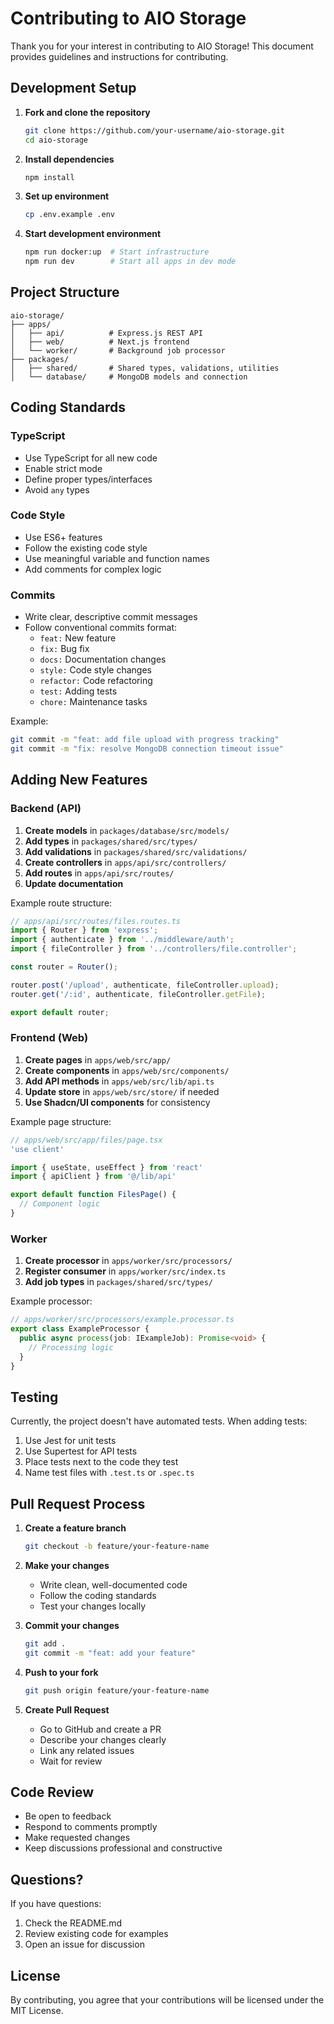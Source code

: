 # Contributing to AIO Storage

Thank you for your interest in contributing to AIO Storage! This document provides guidelines and instructions for contributing.

## Development Setup

1. **Fork and clone the repository**
   ```bash
   git clone https://github.com/your-username/aio-storage.git
   cd aio-storage
   ```

2. **Install dependencies**
   ```bash
   npm install
   ```

3. **Set up environment**
   ```bash
   cp .env.example .env
   ```

4. **Start development environment**
   ```bash
   npm run docker:up  # Start infrastructure
   npm run dev        # Start all apps in dev mode
   ```

## Project Structure

```
aio-storage/
├── apps/
│   ├── api/          # Express.js REST API
│   ├── web/          # Next.js frontend
│   └── worker/       # Background job processor
├── packages/
│   ├── shared/       # Shared types, validations, utilities
│   └── database/     # MongoDB models and connection
```

## Coding Standards

### TypeScript
- Use TypeScript for all new code
- Enable strict mode
- Define proper types/interfaces
- Avoid `any` types

### Code Style
- Use ES6+ features
- Follow the existing code style
- Use meaningful variable and function names
- Add comments for complex logic

### Commits
- Write clear, descriptive commit messages
- Follow conventional commits format:
  - `feat:` New feature
  - `fix:` Bug fix
  - `docs:` Documentation changes
  - `style:` Code style changes
  - `refactor:` Code refactoring
  - `test:` Adding tests
  - `chore:` Maintenance tasks

Example:
```bash
git commit -m "feat: add file upload with progress tracking"
git commit -m "fix: resolve MongoDB connection timeout issue"
```

## Adding New Features

### Backend (API)

1. **Create models** in `packages/database/src/models/`
2. **Add types** in `packages/shared/src/types/`
3. **Add validations** in `packages/shared/src/validations/`
4. **Create controllers** in `apps/api/src/controllers/`
5. **Add routes** in `apps/api/src/routes/`
6. **Update documentation**

Example route structure:
```typescript
// apps/api/src/routes/files.routes.ts
import { Router } from 'express';
import { authenticate } from '../middleware/auth';
import { fileController } from '../controllers/file.controller';

const router = Router();

router.post('/upload', authenticate, fileController.upload);
router.get('/:id', authenticate, fileController.getFile);

export default router;
```

### Frontend (Web)

1. **Create pages** in `apps/web/src/app/`
2. **Create components** in `apps/web/src/components/`
3. **Add API methods** in `apps/web/src/lib/api.ts`
4. **Update store** in `apps/web/src/store/` if needed
5. **Use Shadcn/UI components** for consistency

Example page structure:
```typescript
// apps/web/src/app/files/page.tsx
'use client'

import { useState, useEffect } from 'react'
import { apiClient } from '@/lib/api'

export default function FilesPage() {
  // Component logic
}
```

### Worker

1. **Create processor** in `apps/worker/src/processors/`
2. **Register consumer** in `apps/worker/src/index.ts`
3. **Add job types** in `packages/shared/src/types/`

Example processor:
```typescript
// apps/worker/src/processors/example.processor.ts
export class ExampleProcessor {
  public async process(job: IExampleJob): Promise<void> {
    // Processing logic
  }
}
```

## Testing

Currently, the project doesn't have automated tests. When adding tests:

1. Use Jest for unit tests
2. Use Supertest for API tests
3. Place tests next to the code they test
4. Name test files with `.test.ts` or `.spec.ts`

## Pull Request Process

1. **Create a feature branch**
   ```bash
   git checkout -b feature/your-feature-name
   ```

2. **Make your changes**
   - Write clean, well-documented code
   - Follow the coding standards
   - Test your changes locally

3. **Commit your changes**
   ```bash
   git add .
   git commit -m "feat: add your feature"
   ```

4. **Push to your fork**
   ```bash
   git push origin feature/your-feature-name
   ```

5. **Create Pull Request**
   - Go to GitHub and create a PR
   - Describe your changes clearly
   - Link any related issues
   - Wait for review

## Code Review

- Be open to feedback
- Respond to comments promptly
- Make requested changes
- Keep discussions professional and constructive

## Questions?

If you have questions:
1. Check the README.md
2. Review existing code for examples
3. Open an issue for discussion

## License

By contributing, you agree that your contributions will be licensed under the MIT License.

